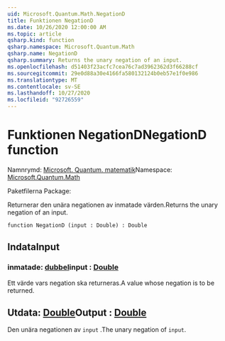 ```yaml
---
uid: Microsoft.Quantum.Math.NegationD
title: Funktionen NegationD
ms.date: 10/26/2020 12:00:00 AM
ms.topic: article
qsharp.kind: function
qsharp.namespace: Microsoft.Quantum.Math
qsharp.name: NegationD
qsharp.summary: Returns the unary negation of an input.
ms.openlocfilehash: d51403f23acfc7cea76c7ad3962362d3f66288cf
ms.sourcegitcommit: 29e0d88a30e4166fa580132124b0eb57e1f0e986
ms.translationtype: MT
ms.contentlocale: sv-SE
ms.lasthandoff: 10/27/2020
ms.locfileid: "92726559"
---
```

# <a name="negationd-function"></a><span data-ttu-id="32795-102">Funktionen NegationD</span><span class="sxs-lookup"><span data-stu-id="32795-102">NegationD function</span></span>

<span data-ttu-id="32795-103">Namnrymd: [Microsoft. Quantum. matematik](xref:Microsoft.Quantum.Math)</span><span class="sxs-lookup"><span data-stu-id="32795-103">Namespace: [Microsoft.Quantum.Math](xref:Microsoft.Quantum.Math)</span></span>

<span data-ttu-id="32795-104">Paketfilerna [](https://nuget.org/packages/)</span><span class="sxs-lookup"><span data-stu-id="32795-104">Package: [](https://nuget.org/packages/)</span></span>


<span data-ttu-id="32795-105">Returnerar den unära negationen av inmatade värden.</span><span class="sxs-lookup"><span data-stu-id="32795-105">Returns the unary negation of an input.</span></span>

```qsharp
function NegationD (input : Double) : Double
```


## <a name="input"></a><span data-ttu-id="32795-106">Indata</span><span class="sxs-lookup"><span data-stu-id="32795-106">Input</span></span>

### <a name="input--double"></a><span data-ttu-id="32795-107">inmatade: [dubbel](xref:microsoft.quantum.lang-ref.double)</span><span class="sxs-lookup"><span data-stu-id="32795-107">input : [Double](xref:microsoft.quantum.lang-ref.double)</span></span>

<span data-ttu-id="32795-108">Ett värde vars negation ska returneras.</span><span class="sxs-lookup"><span data-stu-id="32795-108">A value whose negation is to be returned.</span></span>



## <a name="output--double"></a><span data-ttu-id="32795-109">Utdata: [Double](xref:microsoft.quantum.lang-ref.double)</span><span class="sxs-lookup"><span data-stu-id="32795-109">Output : [Double](xref:microsoft.quantum.lang-ref.double)</span></span>

<span data-ttu-id="32795-110">Den unära negationen av `input` .</span><span class="sxs-lookup"><span data-stu-id="32795-110">The unary negation of `input`.</span></span>